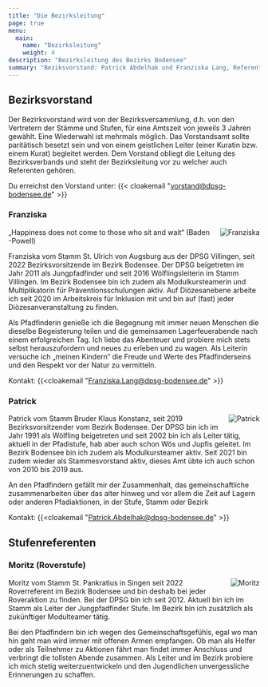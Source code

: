 ```yaml
---
title: "Die Bezirksleitung"
page: true
menu:
  main:
    name: "Bezirksleitung"
    weight: 4
description: "Bezirksleitung des Bezirks Bodensee"
summary: "Beziksvorstand: Patrick Abdelhak und Franziska Lang, Referent Roverstufe: Moritz"
---
```


## Bezirksvorstand

Der Bezirksvorstand wird von der Bezirksversammlung, d.h. von den Vertretern der Stämme und Stufen, für eine Amtszeit von jeweils 3 Jahren gewählt. Eine Wiederwahl ist mehrmals möglich. Das Vorstandsamt sollte paritätisch besetzt sein und von einem geistlichen Leiter (einer Kuratin bzw. einem Kurat) begleitet werden. Dem Vorstand obliegt die Leitung des Bezirksverbands und steht der Bezirksleitung vor zu welcher auch Referenten gehören.

Du erreichst den Vorstand unter: {{< cloakemail "vorstand@dpsg-bodensee.de" >}}

### Franziska
<img src="/img/bl/franzi.jpeg" title="Franziska" style="float: right; margin: 0 0 1em 1em;">
„Happiness does not come to those who sit and wait“ (Baden -Powell) 

Franziska vom Stamm St. Ulrich von Augsburg aus der DPSG Villingen, seit 2022 Bezirksvorsitzende im Bezirk Bodensee. Der DPSG beigetreten im Jahr 2011 als Jungpfadfinder und seit 2016 Wölflingsleiterin im Stamm Villingen. Im Bezirk Bodensee bin ich zudem als Modulkursteamerin und Multiplikatorin für Präventionsschulungen aktiv. Auf Diözesanebene arbeite ich seit 2020 im Arbeitskreis für Inklusion mit und bin auf (fast) jeder Diözesanveranstaltung zu finden.

Als Pfadfinderin genieße ich die Begegnung mit immer neuen Menschen die dieselbe Begeisterung teilen und die gemeinsamen Lagerfeuerabende nach einem erfolgreichen Tag. Ich liebe das Abenteuer und probiere mich stets selbst herauszufordern und neues zu erleben und zu wagen.  Als Leiterin versuche ich „meinen Kindern“ die Freude und Werte des Pfadfinderseins und den Respekt vor der Natur zu vermitteln.

Kontakt: {{<cloakemail "Franziska.Lang@dpsg-bodensee.de" >}}

### Patrick
<img src="/img/bl/patrick.jpeg" title="Patrick" style="float: right; margin: 0 0 1em 1em;">
Patrick vom Stamm Bruder Klaus Konstanz, seit 2019 Bezirksvorsitzender vom Bezirk Bodensee. Der DPSG bin ich im Jahr 1991 als Wölfling beigetreten und seit 2002 bin ich als Leiter tätig, aktuell in der Pfadistufe, hab aber auch schon Wös und Jupfis geleitet. Im Bezirk Bodensee bin ich zudem als Modulkursteamer aktiv. Seit 2021 bin zudem wieder als Stammesvorstand aktiv, dieses Amt übte ich auch schon von 2010 bis 2019 aus.

An den Pfadfindern gefällt mir der Zusammenhalt, das gemeinschaftliche zusammenarbeiten über das alter hinweg und vor allem die Zeit auf Lagern oder anderen Pfadiaktionen, in der Stufe, Stamm oder Bezirk

Kontakt: {{<cloakemail "Patrick.Abdelhak@dpsg-bodensee.de" >}}

## Stufenreferenten

### Moritz (Roverstufe)
<img src="/img/bl/moritz.jpeg" title="Moritz" style="float: right; margin: 0 0 1em 1em;">
Moritz vom Stamm St. Pankratius in Singen seit 2022 Roverreferent im Bezirk Bodensee und bin deshalb bei jeder Roveraktion zu finden. Bei der DPSG bin ich seit 2012. Aktuell bin ich im Stamm als Leiter der Jungpfadfinder Stufe. Im Bezirk bin ich zusätzlich als zukünftiger Modulteamer tätig.

Bei den Pfadfindern bin ich wegen des Gemeinschaftsgefühls, egal wo man hin geht man wird immer mit offenen Armen empfangen. Ob man als Helfer oder als Teilnehmer zu Aktionen fährt man findet immer Anschluss und verbringt die tollsten Abende zusammen. Als Leiter und im Bezirk probiere ich mich stetig weiterzuentwickeln und den Jugendlichen unvergessliche Erinnerungen zu schaffen.
